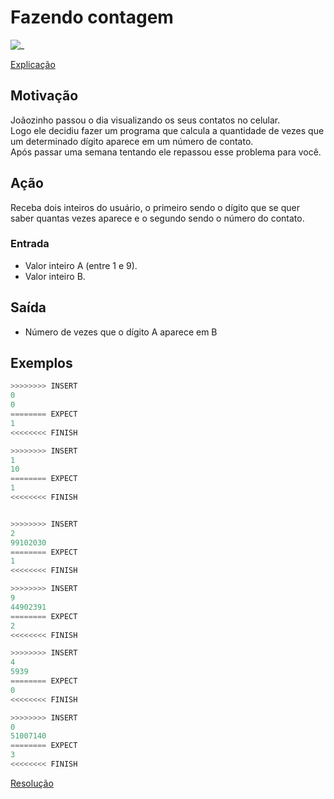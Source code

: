 # Fazendo contagem

![_](cover.jpg)

[Explicação](https://youtu.be/1zT-Y0Zb1K0)

## Motivação

Joãozinho passou o dia visualizando os seus contatos no celular.  
Logo ele decidiu fazer um programa que calcula a quantidade de vezes que um determinado dígito aparece em um número de contato.  
Após passar uma semana tentando ele repassou esse problema para você.  

## Ação

Receba dois inteiros do usuário, o primeiro sendo o dígito que se quer saber quantas vezes aparece e o segundo sendo o número do contato.

### Entrada

* Valor inteiro A (entre 1 e 9).
* Valor inteiro B.

## Saída

* Número de vezes que o dígito A aparece em B  

## Exemplos

```py
>>>>>>>> INSERT
0
0
======== EXPECT
1
<<<<<<<< FINISH
```

```py
>>>>>>>> INSERT
1
10
======== EXPECT
1
<<<<<<<< FINISH


>>>>>>>> INSERT
2
99102030
======== EXPECT
1
<<<<<<<< FINISH
```

```py
>>>>>>>> INSERT
9
44902391
======== EXPECT
2
<<<<<<<< FINISH
```

```py
>>>>>>>> INSERT
4
5939
======== EXPECT
0
<<<<<<<< FINISH
```

```py
>>>>>>>> INSERT
0
51007140
======== EXPECT
3
<<<<<<<< FINISH
```

[Resolução](https://youtu.be/utRdA8SwBzA)
